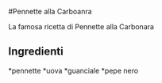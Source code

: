 #Pennette alla Carboanra

La famosa ricetta di Pennette alla Carbonara

## Ingredienti

*pennette
*uova
*guanciale
*pepe nero

